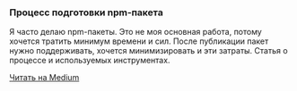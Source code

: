 ### Процесс подготовки npm-пакета

Я часто делаю npm-пакеты. Это не моя основная работа, потому хочется тратить минимум времени и сил. После публикации пакет нужно поддерживать, хочется минимизировать и эти затраты. Статья о процессе и используемых инструментах.

[Читать на Medium](https://medium.com/@igor.kamyshev/%D0%BF%D1%80%D0%BE%D1%86%D0%B5%D1%81%D1%81-%D0%BF%D0%BE%D0%B4%D0%B3%D0%BE%D1%82%D0%BE%D0%B2%D0%BA%D0%B8-npm-%D0%BF%D0%B0%D0%BA%D0%B5%D1%82%D0%B0-75e7541bb033)
